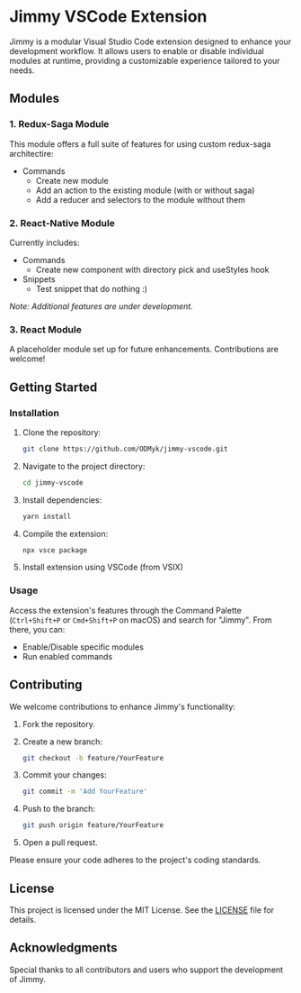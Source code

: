 # Jimmy VSCode Extension

Jimmy is a modular Visual Studio Code extension designed to enhance your development workflow.
It allows users to enable or disable individual modules at runtime, providing a customizable experience tailored to your needs.

## Modules

### 1. Redux-Saga Module

This module offers a full suite of features for using custom redux-saga architectire:

- Commands
  - Create new module
  - Add an action to the existing module (with or without saga)
  - Add a reducer and selectors to the module without them

### 2. React-Native Module

Currently includes:

- Commands
  - Create new component with directory pick and useStyles hook
- Snippets
  - Test snippet that do nothing :)

_Note: Additional features are under development._

### 3. React Module

A placeholder module set up for future enhancements. Contributions are welcome!

## Getting Started

### Installation

1. Clone the repository:

   ```bash
   git clone https://github.com/ODMyk/jimmy-vscode.git
   ```

2. Navigate to the project directory:

   ```bash
   cd jimmy-vscode
   ```

3. Install dependencies:

   ```bash
   yarn install
   ```

4. Compile the extension:

   ```bash
   npx vsce package
   ```

5. Install extension using VSCode (from VSIX)

### Usage

Access the extension's features through the Command Palette (`Ctrl+Shift+P` or `Cmd+Shift+P` on macOS) and search for "Jimmy". From there, you can:

- Enable/Disable specific modules
- Run enabled commands

## Contributing

We welcome contributions to enhance Jimmy's functionality:

1. Fork the repository.
2. Create a new branch:

   ```bash
   git checkout -b feature/YourFeature
   ```

3. Commit your changes:

   ```bash
   git commit -m 'Add YourFeature'
   ```

4. Push to the branch:

   ```bash
   git push origin feature/YourFeature
   ```

5. Open a pull request.

Please ensure your code adheres to the project's coding standards.

## License

This project is licensed under the MIT License. See the [LICENSE](LICENSE) file for details.

## Acknowledgments

Special thanks to all contributors and users who support the development of Jimmy.
